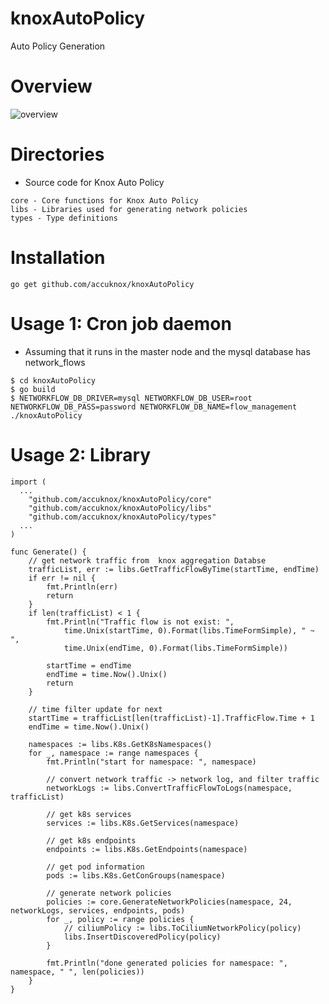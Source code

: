 # knoxAutoPolicy
Auto Policy Generation

# Overview
![overview](http://seungsoo.net/autopolicy.png)

# Directories

* Source code for Knox Auto Policy

```
core - Core functions for Knox Auto Policy
libs - Libraries used for generating network policies
types - Type definitions
```

# Installation

```
go get github.com/accuknox/knoxAutoPolicy
```

# Usage 1: Cron job daemon

* Assuming that it runs in the master node and the mysql database has network_flows

```
$ cd knoxAutoPolicy
$ go build
$ NETWORKFLOW_DB_DRIVER=mysql NETWORKFLOW_DB_USER=root NETWORKFLOW_DB_PASS=password NETWORKFLOW_DB_NAME=flow_management ./knoxAutoPolicy
```

# Usage 2: Library

```
import (
  ...
	"github.com/accuknox/knoxAutoPolicy/core"
	"github.com/accuknox/knoxAutoPolicy/libs"
	"github.com/accuknox/knoxAutoPolicy/types"
  ...
)

func Generate() {
	// get network traffic from  knox aggregation Databse
	trafficList, err := libs.GetTrafficFlowByTime(startTime, endTime)
	if err != nil {
		fmt.Println(err)
		return
	}
	if len(trafficList) < 1 {
		fmt.Println("Traffic flow is not exist: ",
			time.Unix(startTime, 0).Format(libs.TimeFormSimple), " ~ ",
			time.Unix(endTime, 0).Format(libs.TimeFormSimple))

		startTime = endTime
		endTime = time.Now().Unix()
		return
	}

	// time filter update for next
	startTime = trafficList[len(trafficList)-1].TrafficFlow.Time + 1
	endTime = time.Now().Unix()

	namespaces := libs.K8s.GetK8sNamespaces()
	for _, namespace := range namespaces {
		fmt.Println("start for namespace: ", namespace)

		// convert network traffic -> network log, and filter traffic
		networkLogs := libs.ConvertTrafficFlowToLogs(namespace, trafficList)

		// get k8s services
		services := libs.K8s.GetServices(namespace)

		// get k8s endpoints
		endpoints := libs.K8s.GetEndpoints(namespace)

		// get pod information
		pods := libs.K8s.GetConGroups(namespace)

		// generate network policies
		policies := core.GenerateNetworkPolicies(namespace, 24, networkLogs, services, endpoints, pods)
		for _, policy := range policies {
			// ciliumPolicy := libs.ToCiliumNetworkPolicy(policy)
			libs.InsertDiscoveredPolicy(policy)
		}

		fmt.Println("done generated policies for namespace: ", namespace, " ", len(policies))
	}
}
```

